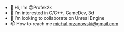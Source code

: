 - 👋 Hi, I’m @Profek2k
- 👀 I’m interested in C/C++, GameDev, 3d
- 💞️ I’m looking to collaborate on Unreal Engine
- 📫 How to reach me michal.przanowski@gmail.com

<!---
Profek2k/Profek2k is a ✨ special ✨ repository because its `README.md` (this file) appears on your GitHub profile.
You can click the Preview link to take a look at your changes.
--->

